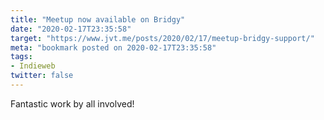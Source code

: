 ```yaml
---
title: "Meetup now available on Bridgy"
date: "2020-02-17T23:35:58"
target: "https://www.jvt.me/posts/2020/02/17/meetup-bridgy-support/"
meta: "bookmark posted on 2020-02-17T23:35:58"
tags:
- Indieweb
twitter: false
---
```

Fantastic work by all involved!
